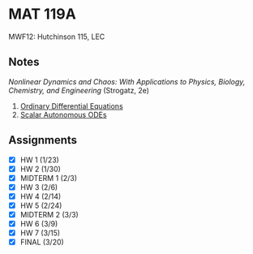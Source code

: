 # MAT 119A
MWF12: Hutchinson 115, LEC
## Notes
*Nonlinear Dynamics and Chaos: With Applications to Physics, Biology, Chemistry, and Engineering* (Strogatz, 2e)
1. [Ordinary Differential Equations](../notes/ordinary-differential-equations.md)
2. [Scalar Autonomous ODEs](../notes/scalar-autonomous-odes.md)
## Assignments
- [x] HW 1 (1/23)
- [x] HW 2 (1/30)
- [x] MIDTERM 1 (2/3)
- [x] HW 3 (2/6)
- [x] HW 4 (2/14)
- [x] HW 5 (2/24)
- [x] MIDTERM 2 (3/3)
- [x] HW 6 (3/9)
- [x] HW 7 (3/15)
- [x] FINAL (3/20)